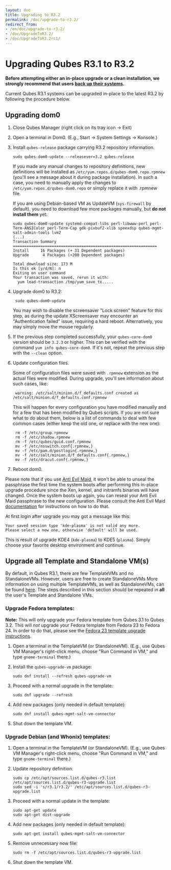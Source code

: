 ```yaml
---
layout: doc
title: Upgrading to R3.2
permalink: /doc/upgrade-to-r3.2/
redirect_from:
- /en/doc/upgrade-to-r3.2/
- /doc/UpgradeToR3.2/
- /doc/UpgradeToR3.2rc1/
---
```


Upgrading Qubes R3.1 to R3.2
======================================

**Before attempting either an in-place upgrade or a clean installation, we
strongly recommend that users [back up their systems](/doc/backup-restore/).**

Current Qubes R3.1 systems can be upgraded in-place to the latest R3.2
by following the procedure below.

Upgrading dom0
--------------

1.  Close Qubes Manager (right click on its tray icon -\> Exit)

2.  Open a terminal in Dom0. (E.g., Start -\> System Settings -\> Konsole.)

3.  Install `qubes-release` package carrying R3.2 repository information.

        sudo qubes-dom0-update --releasever=3.2 qubes-release

    If you made any manual changes to repository definitions, new definitions
    will be installed as `/etc/yum.repos.d/qubes-dom0.repo.rpmnew` (you'll see
    a message about it during package installation). In such a case, you need
    to manually apply the changes to `/etc/yum.repos.d/qubes-dom0.repo` or
    simply replace it with .rpmnew file.

    If you are using Debian-based VM as UpdateVM (`sys-firewall` by default),
    you need to download few more packages manually, but **do not install
    them** yet:

        sudo qubes-dom0-update systemd-compat-libs perl-libwww-perl perl-Term-ANSIColor perl-Term-Cap gdk-pixbuf2-xlib speexdsp qubes-mgmt-salt-admin-tools lvm2
        (...)
        Transaction Summary
        ===============================================================
        Install     16 Packages (+ 31 Dependent packages)
        Upgrade      4 Packages (+200 Dependent packages)
        
        Total download size: 173 M
        Is this ok [y/d/N]: n
        Exiting on user command
        Your transaction was saved, rerun it with:
          yum load-transaction /tmp/yum_save_tx.....

4. Upgrade dom0 to R3.2:

        sudo qubes-dom0-update
        
    You may wish to disable the screensaver "Lock screen" feature for this step, as
    during the update XScreensaver may encounter an "Authentication failed" issue,
    requiring a hard reboot. Alternatively, you may simply move the mouse regularly.
    
5.  If the previous step completed successfully, your `qubes-core-dom0` version
    should be `3.2.3` or higher. This can be verified with the command `yum info
    qubes-core-dom0`. If it's not, repeat the previous step with the `--clean` option.

6. Update configuration files.

    Some of configuration files were saved with `.rpmnew` extension as the
    actual files were modified. During upgrade, you'll see information about
    such cases, like:

        warning: /etc/salt/minion.d/f_defaults.conf created as /etc/salt/minion.d/f_defaults.conf.rpmnew

    This will happen for every configuration you have modified manually and for
    a few that has been modified by Qubes scripts. If you are not sure what to
    do about them, below is a list of commands to deal with few common cases
    (either keep the old one, or replace with the new one):

        rm -f /etc/group.rpmnew
        rm -f /etc/shadow.rpmnew
        rm -f /etc/qubes/guid.conf.rpmnew
        mv -f /etc/nsswitch.conf{.rpmnew,}
        mv -f /etc/pam.d/postlogin{.rpmnew,}
        mv -f /etc/salt/minion.d/f_defaults.conf{.rpmnew,}
        mv -f /etc/dracut.conf{.rpmnew,}

7.  Reboot dom0.
    
Please note that if you use [Anti Evil Maid](/doc/anti-evil-maid), it won't be
able to unseal the passphrase the first time the system boots after performing
this in-place upgrade procedure since the Xen, kernel, and initramfs binaries
will have changed. Once the system boots up again, you can reseal your Anti Evil
Maid passphrase to the new configuration. Please consult the Anti Evil Maid
[documentation](/doc/anti-evil-maid) for instructions on how to do that.

At first login after upgrade you may got a message like this:

    Your saved session type 'kde-plasma' is not valid any more.
    Please select a new one, otherwise 'default' will be used.

This is result of upgrade KDE4 (`kde-plasma`) to KDE5 (`plasma`). Simply choose
your favorite desktop environment and continue.


Upgrade all Template and Standalone VM(s)
-----------------------------------------

By default, in Qubes R3.1, there are few TemplateVMs and no StandaloneVMs.
However, users are free to create StandaloneVMs More information on using
multiple TemplateVMs, as well as StandaloneVMs, can be found
[here](/doc/software-update-vm/). The steps described in this section should be
repeated in **all** the user's Template and Standalone VMs.


### Upgrade Fedora templates: ###

**Note:** This will only upgrade your Fedora template from Qubes 3.1 to Qubes
3.2. This will *not* upgrade your Fedora template from Fedora 23 to Fedora 24.
In order to do that, please see the
[Fedora 23 template upgrade instructions](/doc/fedora-template-upgrade-23/).

1.  Open a terminal in the TemplateVM (or StandaloneVM). (E.g., use Qubes VM
    Manager's right-click menu, choose "Run Command in VM," and type
    `gnome-terminal` there.)

2.  Install the `qubes-upgrade-vm` package:

        sudo dnf install --refresh qubes-upgrade-vm

3.  Proceed with a normal upgrade in the template:

        sudo dnf upgrade --refresh

4.  Add new packages (only needed in default template):

        sudo dnf install qubes-mgmt-salt-vm-connector

5.  Shut down the template VM.


### Upgrade Debian (and Whonix) templates: ###

1.  Open a terminal in the TemplateVM (or StandaloneVM). (E.g., use Qubes VM
    Manager's right-click menu, choose "Run Command in VM," and type
    `gnome-terminal` there.)

2.  Update repository definition:

        sudo cp /etc/apt/sources.list.d/qubes-r3.list /etc/apt/sources.list.d/qubes-r3-upgrade.list
        sudo sed -i 's/r3.1/r3.2/' /etc/apt/sources.list.d/qubes-r3-upgrade.list

3.  Proceed with a normal update in the template:

        sudo apt-get update
        sudo apt-get dist-upgrade

4.  Add new packages (only needed in default template):

        sudo apt-get install qubes-mgmt-salt-vm-connector

5.  Remove unnecessary now file:

        sudo rm -f /etc/apt/sources.list.d/qubes-r3-upgrade.list

6.  Shut down the template VM.


